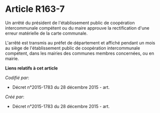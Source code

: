 # Article R163-7

Un arrêté du président de l'établissement public de coopération intercommunale compétent ou du maire approuve la
rectification d'une erreur matérielle de la carte communale.

L'arrêté est transmis au préfet de département et affiché pendant un mois au siège de l'établissement public de coopération
intercommunale compétent, dans les mairies des communes membres concernées, ou en mairie.

**Liens relatifs à cet article**

_Codifié par_:

  - Décret n°2015-1783 du 28 décembre 2015 - art.

_Créé par_:

  - Décret n°2015-1783 du 28 décembre 2015 - art.
